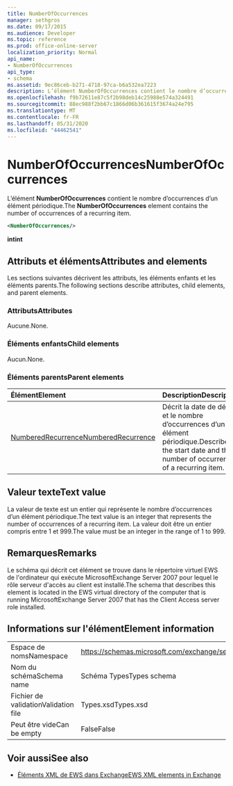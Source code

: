 ```yaml
---
title: NumberOfOccurrences
manager: sethgros
ms.date: 09/17/2015
ms.audience: Developer
ms.topic: reference
ms.prod: office-online-server
localization_priority: Normal
api_name:
- NumberOfOccurrences
api_type:
- schema
ms.assetid: 9ec86ceb-b271-4718-97ca-b6a532ea7223
description: L’élément NumberOfOccurrences contient le nombre d’occurrences d’un élément périodique.
ms.openlocfilehash: f9b72611e87c5f2b98deb14c25988e574a324491
ms.sourcegitcommit: 88ec988f2bb67c1866d06b361615f3674a24e795
ms.translationtype: MT
ms.contentlocale: fr-FR
ms.lasthandoff: 05/31/2020
ms.locfileid: "44462541"
---
```

# <a name="numberofoccurrences"></a><span data-ttu-id="310ab-103">NumberOfOccurrences</span><span class="sxs-lookup"><span data-stu-id="310ab-103">NumberOfOccurrences</span></span>

<span data-ttu-id="310ab-104">L’élément **NumberOfOccurrences** contient le nombre d’occurrences d’un élément périodique.</span><span class="sxs-lookup"><span data-stu-id="310ab-104">The **NumberOfOccurrences** element contains the number of occurrences of a recurring item.</span></span> 
  
```xml
<NumberOfOccurrences/>
```

 <span data-ttu-id="310ab-105">**int**</span><span class="sxs-lookup"><span data-stu-id="310ab-105">**int**</span></span>
## <a name="attributes-and-elements"></a><span data-ttu-id="310ab-106">Attributs et éléments</span><span class="sxs-lookup"><span data-stu-id="310ab-106">Attributes and elements</span></span>

<span data-ttu-id="310ab-107">Les sections suivantes décrivent les attributs, les éléments enfants et les éléments parents.</span><span class="sxs-lookup"><span data-stu-id="310ab-107">The following sections describe attributes, child elements, and parent elements.</span></span>
  
### <a name="attributes"></a><span data-ttu-id="310ab-108">Attributs</span><span class="sxs-lookup"><span data-stu-id="310ab-108">Attributes</span></span>

<span data-ttu-id="310ab-109">Aucune.</span><span class="sxs-lookup"><span data-stu-id="310ab-109">None.</span></span>
  
### <a name="child-elements"></a><span data-ttu-id="310ab-110">Éléments enfants</span><span class="sxs-lookup"><span data-stu-id="310ab-110">Child elements</span></span>

<span data-ttu-id="310ab-111">Aucun.</span><span class="sxs-lookup"><span data-stu-id="310ab-111">None.</span></span>
  
### <a name="parent-elements"></a><span data-ttu-id="310ab-112">Éléments parents</span><span class="sxs-lookup"><span data-stu-id="310ab-112">Parent elements</span></span>

|<span data-ttu-id="310ab-113">**Élément**</span><span class="sxs-lookup"><span data-stu-id="310ab-113">**Element**</span></span>|<span data-ttu-id="310ab-114">**Description**</span><span class="sxs-lookup"><span data-stu-id="310ab-114">**Description**</span></span>|
|:-----|:-----|
|[<span data-ttu-id="310ab-115">NumberedRecurrence</span><span class="sxs-lookup"><span data-stu-id="310ab-115">NumberedRecurrence</span></span>](numberedrecurrence.md) <br/> |<span data-ttu-id="310ab-116">Décrit la date de début et le nombre d’occurrences d’un élément périodique.</span><span class="sxs-lookup"><span data-stu-id="310ab-116">Describes the start date and the number of occurrences of a recurring item.</span></span>  <br/> |
   
## <a name="text-value"></a><span data-ttu-id="310ab-117">Valeur texte</span><span class="sxs-lookup"><span data-stu-id="310ab-117">Text value</span></span>

<span data-ttu-id="310ab-118">La valeur de texte est un entier qui représente le nombre d’occurrences d’un élément périodique.</span><span class="sxs-lookup"><span data-stu-id="310ab-118">The text value is an integer that represents the number of occurrences of a recurring item.</span></span> <span data-ttu-id="310ab-119">La valeur doit être un entier compris entre 1 et 999.</span><span class="sxs-lookup"><span data-stu-id="310ab-119">The value must be an integer in the range of 1 to 999.</span></span>
  
## <a name="remarks"></a><span data-ttu-id="310ab-120">Remarques</span><span class="sxs-lookup"><span data-stu-id="310ab-120">Remarks</span></span>

<span data-ttu-id="310ab-121">Le schéma qui décrit cet élément se trouve dans le répertoire virtuel EWS de l'ordinateur qui exécute MicrosoftExchange Server 2007 pour lequel le rôle serveur d'accès au client est installé.</span><span class="sxs-lookup"><span data-stu-id="310ab-121">The schema that describes this element is located in the EWS virtual directory of the computer that is running MicrosoftExchange Server 2007 that has the Client Access server role installed.</span></span>
  
## <a name="element-information"></a><span data-ttu-id="310ab-122">Informations sur l'élément</span><span class="sxs-lookup"><span data-stu-id="310ab-122">Element information</span></span>

|||
|:-----|:-----|
|<span data-ttu-id="310ab-123">Espace de noms</span><span class="sxs-lookup"><span data-stu-id="310ab-123">Namespace</span></span>  <br/> |https://schemas.microsoft.com/exchange/services/2006/types  <br/> |
|<span data-ttu-id="310ab-124">Nom du schéma</span><span class="sxs-lookup"><span data-stu-id="310ab-124">Schema name</span></span>  <br/> |<span data-ttu-id="310ab-125">Schéma Types</span><span class="sxs-lookup"><span data-stu-id="310ab-125">Types schema</span></span>  <br/> |
|<span data-ttu-id="310ab-126">Fichier de validation</span><span class="sxs-lookup"><span data-stu-id="310ab-126">Validation file</span></span>  <br/> |<span data-ttu-id="310ab-127">Types.xsd</span><span class="sxs-lookup"><span data-stu-id="310ab-127">Types.xsd</span></span>  <br/> |
|<span data-ttu-id="310ab-128">Peut être vide</span><span class="sxs-lookup"><span data-stu-id="310ab-128">Can be empty</span></span>  <br/> |<span data-ttu-id="310ab-129">False</span><span class="sxs-lookup"><span data-stu-id="310ab-129">False</span></span>  <br/> |
   
## <a name="see-also"></a><span data-ttu-id="310ab-130">Voir aussi</span><span class="sxs-lookup"><span data-stu-id="310ab-130">See also</span></span>



- [<span data-ttu-id="310ab-131">Éléments XML de EWS dans Exchange</span><span class="sxs-lookup"><span data-stu-id="310ab-131">EWS XML elements in Exchange</span></span>](ews-xml-elements-in-exchange.md)

